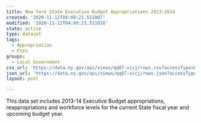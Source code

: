 ```yaml
---
title: New York State Executive Budget Appropriations 2013-2014
created: '2020-11-12T04:00:21.511807'
modified: '2020-11-12T04:00:21.511818'
state: active
type: dataset
tags:
  - Appropriation
  - Ftes
groups:
  - Local Government
csv_url: 'https://data.ny.gov/api/views/qq87-vicj/rows.csv?accessType=DOWNLOAD'
json_url: 'https://data.ny.gov/api/views/qq87-vicj/rows.json?accessType=DOWNLOAD'
layout: post

---
```

This data set includes 2013-14 Executive Budget appropriations, reappropriations and workforce levels for the current State fiscal year and upcoming budget year.
